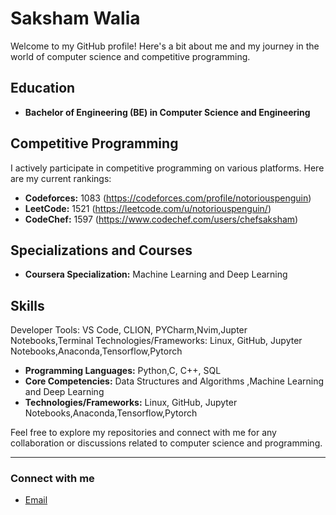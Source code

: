 # Saksham Walia

Welcome to my GitHub profile! Here's a bit about me and my journey in the world of computer science and competitive programming.

## Education

- **Bachelor of Engineering (BE) in Computer Science and Engineering**

## Competitive Programming

I actively participate in competitive programming on various platforms. Here are my current rankings:
- **Codeforces:** 1083 (https://codeforces.com/profile/notoriouspenguin)
- **LeetCode:** 1521  (https://leetcode.com/u/notoriouspenguin/)
- **CodeChef:** 1597   (https://www.codechef.com/users/chefsaksham)

## Specializations and Courses

- **Coursera Specialization:** Machine Learning and Deep Learning

## Skills 
Developer Tools: VS Code, CLION, PYCharm,Nvim,Jupter Notebooks,Terminal
Technologies/Frameworks: Linux, GitHub, Jupyter Notebooks,Anaconda,Tensorflow,Pytorch

- **Programming Languages:**  Python,C, C++, SQL
- **Core Competencies:** Data Structures and Algorithms ,Machine Learning and Deep Learning
- **Technologies/Frameworks:** Linux, GitHub, Jupyter Notebooks,Anaconda,Tensorflow,Pytorch

Feel free to explore my repositories and connect with me for any collaboration or discussions related to computer science and programming.

---

### Connect with me

- [Email](walia.saksham.707@gmail.com)

